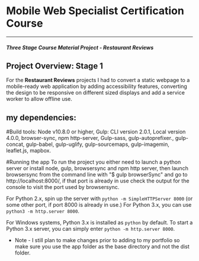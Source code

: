 # Mobile Web Specialist Certification Course
---
#### _Three Stage Course Material Project - Restaurant Reviews_

## Project Overview: Stage 1

For the **Restaurant Reviews** projects I had to convert a static webpage to a mobile-ready web application by  adding accessibility features, converting the design to be responsive on different sized displays and  add a service worker to allow offline use.

## my dependencies:

 #Build tools:
Node v10.8.0 or higher, Gulp: CLI version 2.0.1, Local version 4.0.0, browser-sync, npm http-server, Gulp-sass, gulp-autoprefixer., gulp-concat, gulp-babel, gulp-uglify, gulp-sourcemaps, gulp-imagemin, leaflet.js, mapbox.
 
 #Running the app
To run the project you either need to launch a python server or install node, gulp, browsersync and npm http server, then launch browsersync from the command line with "$ gulp browserSync" and go to http://localhost:8000/, if that port is already in use check the output for the console to visit the port used by browsersync.

For Python 2.x, spin up the server with `python -m SimpleHTTPServer 8000` (or some other port, if port 8000 is already in use.) For Python 3.x, you can use `python3 -m http.server 8000`.

 For Windows systems, Python 3.x is installed as `python` by default. To start a Python 3.x server, you can simply enter `python -m http.server 8000`.

 * Note - I still plan to make changes prior to adding to my portfolio so make sure you use the app folder as the base directory and not the dist folder.
 

